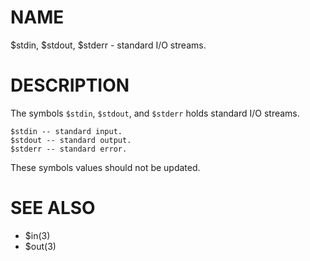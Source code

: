 # NAME
$stdin, $stdout, $stderr - standard I/O streams.

# DESCRIPTION
The symbols `$stdin`, `$stdout`, and `$stderr` holds standard I/O streams.

    $stdin -- standard input.
    $stdout -- standard output.
    $stderr -- standard error.

These symbols values should not be updated.

# SEE ALSO
- $in(3)
- $out(3)
